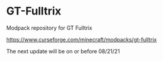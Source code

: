 # GT-Fulltrix
Modpack repository for GT Fulltrix

https://www.curseforge.com/minecraft/modpacks/gt-fulltrix

The next update will be on or before 08/21/21
